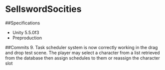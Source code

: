 # SellswordSocities
##Specifications
- Unity 5.5.0f3
- Preproduction

##Commits
9. Task scheduler system is now correctly working in the drag and drop test scene. The player may select a character from a list retrieved from the database then assign schedules to them or reassign the character slot
